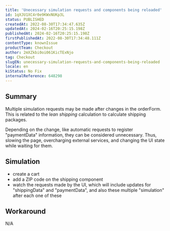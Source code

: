 ```yaml
---
title: 'Unecessary simulation requests and components being reloaded'
id: 1qXJU1XC4r0e9KWxNUKp3L
status: PUBLISHED
createdAt: 2022-08-30T17:34:47.635Z
updatedAt: 2024-02-16T20:25:15.198Z
publishedAt: 2024-02-16T20:25:15.198Z
firstPublishedAt: 2022-08-30T17:34:48.111Z
contentType: knownIssue
productTeam: Checkout
author: 2mXZkbi0oi061KicTExNjo
tag: Checkout
slugEN: unecessary-simulation-requests-and-components-being-reloaded
locale: en
kiStatus: No Fix
internalReference: 648298
---
```


## Summary


Multiple simulation requests may be made after changes in the orderForm. This is related to the _lean shipping_ calculation to calculate shipping packages.

Depending on the change, like automatic requests to register "paymentData" information, they can be considered unnecessary. Thus, slowing the page, overcharging external services, and changing the UI state while waiting for them.



## Simulation



- create a cart
- add a ZIP code on the shipping component
- watch the requests made by the UI, which will include updates for "shippingData" and "paymentData", and also these multiple "simulation" after each one of these



## Workaround


N/A


